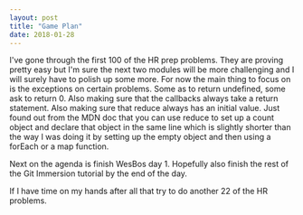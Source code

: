 ```yaml
---
layout: post
title: "Game Plan"
date: 2018-01-28
---
```


I've gone through the first 100 of the HR prep problems. They are proving pretty easy but I'm sure the next two modules will be more challenging and I will surely have to polish up some more. For now the main thing to focus on is the exceptions on certain problems. Some as to return undefined, some ask to return 0. Also making sure that the callbacks always take a return statement. Also making sure that reduce always has an initial value. Just found out from the MDN doc that you can use reduce to set up a count object and declare that object in the same line which is slightly shorter than the way I was doing it by setting up the empty object and then using a forEach or a map function. 

Next on the agenda is finish WesBos day 1. 
Hopefully also finish the rest of the Git Immersion tutorial by the end of the day.

If I have time on my hands after all that try to do another 22 of the HR problems.


